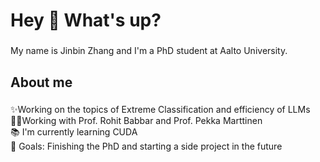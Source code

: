 <h1 align="left">Hey 👋 What's up?</h1>

###

<p align="left">My name is Jinbin Zhang and I'm a PhD student at Aalto University.</p>

###

<h2 align="left">About me</h2>

###

<p align="left">
  ✨Working on the topics of Extreme Classification and efficiency of LLMs <br>
  🧑‍💻Working with Prof. Rohit Babbar and Prof. Pekka Marttinen <br>
  📚 I'm currently learning CUDA <br>
  🎯 Goals: Finishing the PhD and starting a side project in the future<br></p>

###
